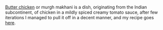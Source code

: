 

[Butter chicken](https://en.wikipedia.org/wiki/Butter_chicken) or murgh makhani is a dish, originating from the Indian subcontinent, of chicken in a mildly spiced creamy tomato sauce, after few iterations I managed to pull it off in a decent manner, and my recipe goes [here](./recipies/butter-chicken.html).

